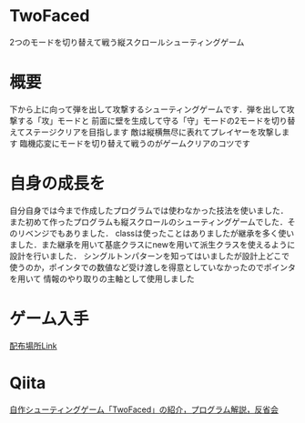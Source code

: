 # TwoFaced
2つのモードを切り替えて戦う縦スクロールシューティングゲーム

# 概要
下から上に向って弾を出して攻撃するシューティングゲームです．弾を出して攻撃する「攻」モードと
前面に壁を生成して守る「守」モードの2モードを切り替えてステージクリアを目指します
敵は縦横無尽に表れてプレイヤーを攻撃します
臨機応変にモードを切り替えて戦うのがゲームクリアのコツです

# 自身の成長を
自分自身では今まで作成したプログラムでは使わなかった技法を使いました．
また初めて作ったプログラムも縦スクロールのシューティングゲームでした．そのリベンジでもありました．
classは使ったことはありましたが継承を多く使いました．また継承を用いて基底クラスにnewを用いて派生クラスを使えるように設計を行いました．
シングルトンパターンを知ってはいましたが設計上どこで使うのか，ポインタでの数値など受け渡しを得意としていなかったのでポインタを用いて
情報のやり取りの主軸として使用しました

# ゲーム入手
[配布場所Link](https://drive.google.com/file/d/16G6CKEB4riQr81aVm_a_geYLETxqzcH9/view?usp=drive_link "zipファイルをダウンロード後，解凍してください")

# Qiita
[自作シューティングゲーム「TwoFaced」の紹介，プログラム解説，反省会](https://qiita.com/kousuke1902/items/82f0efbe235d0bc384c1)